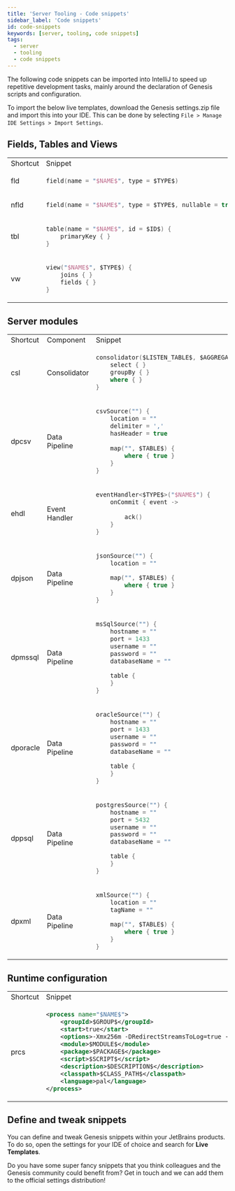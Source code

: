 ```yaml
---
title: 'Server Tooling - Code snippets'
sidebar_label: 'Code snippets'
id: code-snippets
keywords: [server, tooling, code snippets]
tags:
  - server
  - tooling
  - code snippets
---
```


The following code snippets can be imported into IntelliJ to speed up repetitive development tasks, mainly around the declaration of Genesis scripts and configuration.

To import the below live templates, download the Genesis settings.zip file and import this into your IDE. This can be done by selecting `File > Manage IDE Settings > Import Settings`.

## Fields, Tables and Views

<table>
<tr>
<td> Shortcut </td><td> Snippet </td>
</tr>
<tr>
<td>fld</td>
<td>

```kt
field(name = "$NAME$", type = $TYPE$)
```

</td>
</tr>
<tr>
<td>nfld</td>
<td>

```kt
field(name = "$NAME$", type = $TYPE$, nullable = true)
```

</td>
</tr>
<tr>
<td>tbl</td>
<td>

```kt
table(name = "$NAME$", id = $ID$) {
    primaryKey { }
}
```

</td>
</tr>
<tr>
<td>vw</td>
<td>

```kt
view("$NAME$", $TYPE$) {
    joins { }
    fields { }
}
```

</td>
</tr>
</table>

## Server modules

<table>
<tr>
<td> Shortcut </td> <td>Component</td> <td> Snippet </td>
</tr>
<tr>
<td>csl</td>
<td>Consolidator</td>
<td>

```kt
consolidator($LISTEN_TABLE$, $AGGREGATION_TABLE$) {
    select { }
    groupBy { }
    where { }
}
```

</td>
</tr>
<tr>
<td>dpcsv</td>
<td>Data Pipeline</td>
<td>

```kt
csvSource("") {
    location = ""
    delimiter = ','
    hasHeader = true
    
    map("", $TABLE$) {
        where { true }
    }
}
```

</td>
</tr>
<tr>
<td>ehdl</td>
<td>Event Handler</td>
<td>

```kt
eventHandler<$TYPE$>("$NAME$") {
    onCommit { event ->
        
        ack()
    }
}
```

</td>
</tr>
<tr>
<td>dpjson</td>
<td>Data Pipeline</td>
<td>

```kt
jsonSource("") {
    location = ""

    map("", $TABLE$) {
        where { true }
    }
}
```

</td>
</tr>
<tr>
<td>dpmssql</td>
<td>Data Pipeline</td>
<td>

```kt
msSqlSource("") {
    hostname = ""
    port = 1433
    username = ""
    password = ""
    databaseName = ""

    table {
    }
}
```

</td>
</tr>
<tr>
<td>dporacle</td>
<td>Data Pipeline</td>
<td>

```kt
oracleSource("") {
    hostname = ""
    port = 1433
    username = ""
    password = ""
    databaseName = ""

    table {
    }
}
```

</td>
</tr>
<tr>
<td>dppsql</td>
<td>Data Pipeline</td>
<td>

```kt
postgresSource("") {
    hostname = ""
    port = 5432
    username = ""
    password = ""
    databaseName = ""

    table {
    }
}
```

</td>
</tr>
<tr>
<td>dpxml</td>
<td>Data Pipeline</td>
<td>

```kt
xmlSource("") {
    location = ""
    tagName = ""

    map("", $TABLE$) {
        where { true }
    }
}
```

</td>
</tr>
</table>

## Runtime configuration

<table>
<tr>
<td> Shortcut </td> <td> Snippet </td>
</tr>
<tr>
<td>prcs</td>
<td>

```xml
<process name="$NAME$">
    <groupId>$GROUP$</groupId>
    <start>true</start>
    <options>-Xmx256m -DRedirectStreamsToLog=true -DXSD_VALIDATE=false</options>
    <module>$MODULE$</module>
    <package>$PACKAGE$</package>
    <script>$SCRIPT$</script>
    <description>$DESCRIPTION$</description>
    <classpath>$CLASS_PATH$</classpath>
    <language>pal</language>
</process>
```

</td>
</tr>
</table>

## Define and tweak snippets

You can define and tweak Genesis snippets within your JetBrains products.
To do so, open the settings for your IDE of choice and search for **Live Templates**.

Do you have some super fancy snippets that you think colleagues and the Genesis community could benefit from? Get in touch and we can add them to the official settings distribution!